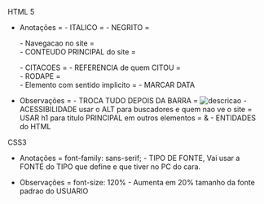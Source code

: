 HTML 5
* Anotações
  = <em></em> - ITALICO
  = <strong></strong> - NEGRITO
  = <nav></nav> - Navegacao no site
  = <main></main> - CONTEUDO PRINCIPAL do site
  = <blockquote></blockquote> - CITACOES
    = <cite></cite> - REFERENCIA de quem CITOU
  = <footer></footer> - RODAPE
  = <article></article> - Elemento com sentido implicito
  = <time datetime="YYY-m-d"></time> - MARCAR DATA

* Observações
= <a href ="//"></a> - TROCA TUDO DEPOIS DA BARRA
= <img alt="descricao"> - ACESSIBILIDADE usar o ALT para buscadores e quem nao ve o site
= USAR h1 para titulo PRINCIPAL em outros elementos
= & - ENTIDADES do HTML


CSS3

* Anotações
  = font-family: sans-serif; - TIPO DE FONTE, Vai usar a FONTE do TIPO que define e que tiver no PC do cara.




* Observações
  = font-size: 120% - Aumenta em 20% tamanho da fonte padrao do USUARIO

